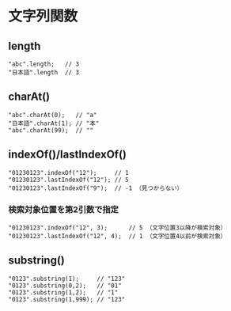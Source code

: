 ﻿# 文字列関数

## length

```clike
"abc".length;   // 3
"日本語".length  // 3
```

## charAt()

```clike
"abc".charAt(0);   // "a"
"日本語".charAt(1); // "本"
"abc".charAt(99);  // ""
```

## indexOf()/lastIndexOf()

```clike
"01230123".indexOf("12");     // 1
"01230123".lastIndexOf("12"); // 5
"01230123".lastIndexOf("9");  // -1 （見つからない） 
```

### 検索対象位置を第2引数で指定

```clike
"01230123".indexOf("12", 3);      // 5 （文字位置3以降が検索対象）
"01230123".lastIndexOf("12", 4);  // 1 （文字位置4以前が検索対象）
```

## substring()

```clike
"0123".substring(1);     // "123"
"0123".substring(0,2);   // "01"
"0123".substring(1,2);   // "1"
"0123".substring(1,999); // "123"
```

